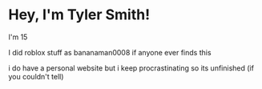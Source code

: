 # Hey, I'm Tyler Smith!

I'm 15

I did roblox stuff as bananaman0008 if anyone ever finds this

i do have a personal website but i keep procrastinating so its unfinished (if you couldn't tell)


